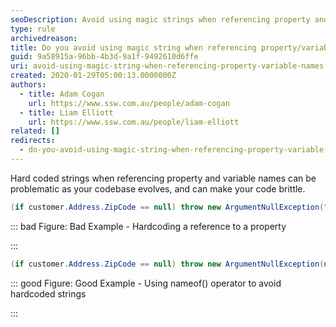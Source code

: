 ```yaml
---
seoDescription: Avoid using magic strings when referencing property and variable names, instead use nameof() operator to keep your code concise and maintainable.
type: rule
archivedreason:
title: Do you avoid using magic string when referencing property/variable names
guid: 9a58915a-96bb-4b3d-9a1f-9492610d6ffe
uri: avoid-using-magic-string-when-referencing-property-variable-names
created: 2020-01-29T05:00:13.0000000Z
authors:
  - title: Adam Cogan
    url: https://www.ssw.com.au/people/adam-cogan
  - title: Liam Elliott
    url: https://www.ssw.com.au/people/liam-elliott
related: []
redirects:
  - do-you-avoid-using-magic-string-when-referencing-property-variable-names
---
```


Hard coded strings when referencing property and variable names can be problematic as your codebase evolves, and can make your code brittle.

<!--endintro-->

```csharp
(if customer.Address.ZipCode == null) throw new ArgumentNullException("ZipCode");
```

::: bad
Figure: Bad Example - Hardcoding a reference to a property

:::

```csharp
(if customer.Address.ZipCode == null) throw new ArgumentNullException(nameof(customer.Address.ZipCode));
```

::: good
Figure: Good Example - Using nameof() operator to avoid hardcoded strings

:::
